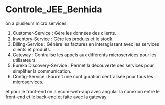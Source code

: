 # Controle_JEE_Benhida
on a plusieurs micro services: 
1.	Customer-Service : Gère les données des clients.
2.	Inventory-Service : Gère les produits et le stock.
3.	Billing-Service : Génère les factures en interagissant avec les services clients et produits.
4.	Gateway : Centralise les appels aux différents microservices pour les utilisateurs.
5.	Eureka Discovery-Service : Permet la découverte des services pour simplifier la communication.
6.	Config-Service : Fournit une configuration centralisée pour tous les microservices.

et pour le front-end on a 
ecom-web-app avec angular 
la conexion entre le front-end et le back-end et faite avec la gateway 
